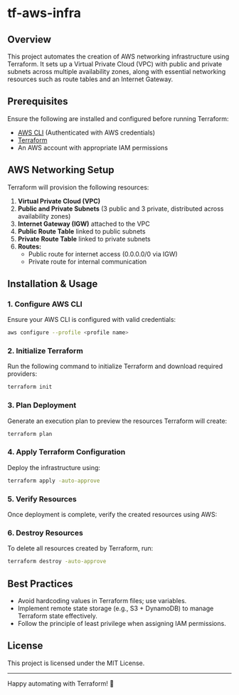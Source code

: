 # tf-aws-infra

## Overview
This project automates the creation of AWS networking infrastructure using Terraform. It sets up a Virtual Private Cloud (VPC) with public and private subnets across multiple availability zones, along with essential networking resources such as route tables and an Internet Gateway.

## Prerequisites
Ensure the following are installed and configured before running Terraform:

- [AWS CLI](https://aws.amazon.com/cli/) (Authenticated with AWS credentials)
- [Terraform](https://developer.hashicorp.com/terraform/tutorials/aws-get-started/install-cli)
- An AWS account with appropriate IAM permissions

## AWS Networking Setup
Terraform will provision the following resources:

1. **Virtual Private Cloud (VPC)**
2. **Public and Private Subnets** (3 public and 3 private, distributed across availability zones)
3. **Internet Gateway (IGW)** attached to the VPC
4. **Public Route Table** linked to public subnets
5. **Private Route Table** linked to private subnets
6. **Routes:**
   - Public route for internet access (0.0.0.0/0 via IGW)
   - Private route for internal communication

## Installation & Usage

### 1. Configure AWS CLI
Ensure your AWS CLI is configured with valid credentials:
```sh
aws configure --profile <profile name>
```

### 2. Initialize Terraform
Run the following command to initialize Terraform and download required providers:
```sh
terraform init
```

### 3. Plan Deployment
Generate an execution plan to preview the resources Terraform will create:
```sh
terraform plan
```

### 4. Apply Terraform Configuration
Deploy the infrastructure using:
```sh
terraform apply -auto-approve
```

### 5. Verify Resources
Once deployment is complete, verify the created resources using AWS:

### 6. Destroy Resources
To delete all resources created by Terraform, run:
```sh
terraform destroy -auto-approve
```

## Best Practices
- Avoid hardcoding values in Terraform files; use variables.
- Implement remote state storage (e.g., S3 + DynamoDB) to manage Terraform state effectively.
- Follow the principle of least privilege when assigning IAM permissions.

## License
This project is licensed under the MIT License.

---

Happy automating with Terraform! 🚀

